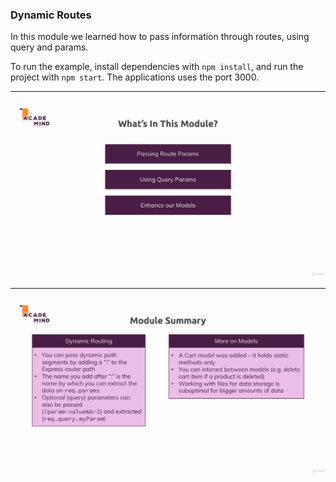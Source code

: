 ### Dynamic Routes

In this module we learned how to pass information through routes, using query and params.

To run the example, install dependencies with `npm install`, and run the project with `npm start`. The applications uses the port 3000.

---

![Module Content](./images/content.png)

---

![Summary](./images/summary.png)
